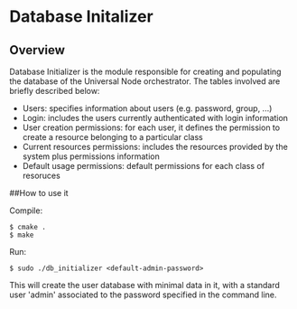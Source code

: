# Database Initalizer


## Overview

Database Initializer is the module responsible for creating and populating the database of the Universal Node orchestrator. The tables involved are briefly described below:
- Users: specifies information about users (e.g. password, group, ...)
- Login: includes the users currently authenticated with login information
- User creation permissions: for each user, it defines the permission to create a resource belonging to a particular class
- Current resources permissions: includes the resources provided by the system plus permissions information
- Default usage permissions: default permissions for each class of resoruces

##How to use it

Compile:

	$ cmake .
	$ make
	
Run: 

	$ sudo ./db_initializer <default-admin-password>

This will create the user database with minimal data in it, with a standard user 'admin' associated to the password specified in the command line.
